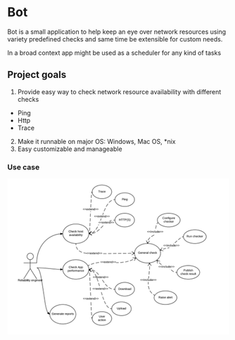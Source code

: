 # Bot

Bot is a small application to help keep an eye over network resources using variety predefined checks and same time be extensible for custom needs. 

In a broad context app might be used as a scheduler for any kind of tasks

## Project goals
1. Provide easy way to check network resource availability with different checks
  * Ping
  * Http
  * Trace
2. Make it runnable on major OS: Windows, Mac OS, *nix
3. Easy customizable and manageable

### Use case

<img src="https://raw.githubusercontent.com/AleksNFedorov/Bot/docs/docs/img/use_case_diagramm.png" width="670" />

